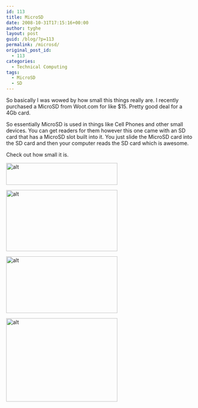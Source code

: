 ```yaml
---
id: 113
title: MicroSD
date: 2008-10-31T17:15:16+00:00
author: tyghe
layout: post
guid: /blog/?p=113
permalink: /microsd/
original_post_id:
  - 113
categories:
  - Technical Computing
tags:
  - MicroSD
  - SD
---
```

So basically I was wowed by how small this things really are. I recently purchased a MicroSD from Woot.com for like $15. Pretty good deal for a 4Gb card.

So essentially MicroSD is used in things like Cell Phones and other small devices. You can get readers for them however this one came with an SD card that has a MicroSD slot built into it. You just slide the MicroSD card into the SD card and then your computer reads the SD card which is awesome.

Check out how small it is.

[<img class="alignnone size-medium wp-image-118" title="imgp5995" src="/wp-content/uploads/2008/10/imgp5995-300x59.jpg" alt="alt" width="300" height="59" />](/blog/wp-content/uploads/2008/10/imgp5995.jpg)

[<img class="alignnone size-medium wp-image-117" title="imgp5994" src="/wp-content/uploads/2008/10/imgp5994-300x165.jpg" alt="alt" width="300" height="165" />](/blog/wp-content/uploads/2008/10/imgp5994.jpg)

[<img class="alignnone size-medium wp-image-116" title="imgp5993" src="/wp-content/uploads/2008/10/imgp5993-300x153.jpg" alt="alt" width="300" height="153" />](/blog/wp-content/uploads/2008/10/imgp5993.jpg)

[](/blog/wp-content/uploads/2008/10/imgp5993.jpg)[<img class="alignnone size-medium wp-image-115" title="imgp5992" src="/wp-content/uploads/2008/10/imgp5992.jpg" alt="alt" width="300" height="225" />](/blog/wp-content/uploads/2008/10/imgp5992.jpg)
